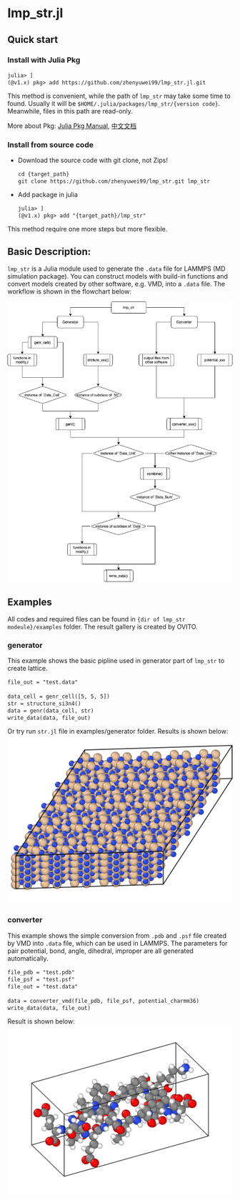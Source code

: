 # lmp_str.jl

## Quick start
### Install with Julia Pkg
```julia-repl
julia> ]
(@v1.x) pkg> add https://github.com/zhenyuwei99/lmp_str.jl.git
```
This method is convenient, while the path of `lmp_str` may take some time to found. Usually it will be `$HOME/.julia/packages/lmp_str/{version code}`. Meanwhile, files in this path are read-only.

More about Pkg: [Julia Pkg Manual](https://docs.julialang.org/en/v1/stdlib/Pkg/), [中文文档](https://cn.julialang.org/JuliaZH.jl/latest/stdlib/Pkg/#%E6%B7%BB%E5%8A%A0%E6%9C%AC%E5%9C%B0%E5%8C%85)

### Install from source code
- Download the source code with git clone, not Zips!
  ```
  cd {target_path}
  git clone https://github.com/zhenyuwei99/lmp_str.git lmp_str
  ```
- Add package in julia

  ```julia-repl
  julia> ]
  (@v1.x) pkg> add "{target_path}/lmp_str"
  ```
This method require one more steps but more flexible.

## Basic Description:
`lmp_str` is a Julia module used to generate the `.data` file for LAMMPS (MD simulation package). You can construct models with build-in functions and convert models created by other software, e.g. VMD, into a `.data` file. The workflow is shown in the flowchart below:


<center>

![Flowchart of lmp_str](./images/flowchart.png)

</center>

## Examples
All codes and required files can be found in `{dir of lmp_str modeule}/examples` folder. The result gallery is created by OVITO.

### generator
This example shows the basic pipline used in generator part of `lmp_str` to create lattice.
```julia-repl
file_out = "test.data"

data_cell = genr_cell([5, 5, 5])
str = structure_si3n4()
data = genr(data_cell, str)
write_data(data, file_out)
```
Or try run `str.jl` file in examples/generator folder. Results is shown below:
![result of example in generator folder](images/examples/generator/result.png)

### converter
This example shows the simple conversion from `.pdb` and `.psf` file created by VMD into `.data` file, which can be used in LAMMPS. The parameters for pair potential, bond, angle, dihedral, improper are all generated automatically. 
```julia-repl
file_pdb = "test.pdb"
file_psf = "test.psf"
file_out = "test.data"

data = converter_vmd(file_pdb, file_psf, potential_charmm36)
write_data(data, file_out)
```
Result is shown below:
![result of example in converter folder](images/examples/converter/test.png)
